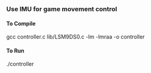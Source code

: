 ### Use IMU for game movement control

#### To Compile
gcc controller.c lib/LSM9DS0.c -lm -lmraa -o controller

#### To Run
./controller


